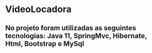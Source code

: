 # VideoLocadora
## No projeto foram utilizadas as seguintes tecnologias: Java 11, SpringMvc, Hibernate, Html, Bootstrap e MySql



